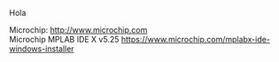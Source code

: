 Hola

Microchip: http://www.microchip.com<br>
Microchip MPLAB IDE X v5.25 https://www.microchip.com/mplabx-ide-windows-installer<br>
